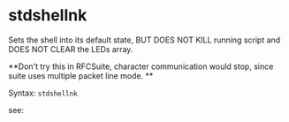 # stdshellnk

Sets the shell into its default state, BUT DOES NOT KILL running script and DOES NOT CLEAR the LEDs array.

**Don't try this in RFCSuite, character communication would stop, since suite uses multiple packet line mode. **

Syntax: `stdshellnk`

see:

